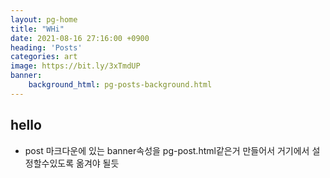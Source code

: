 ```yaml
---
layout: pg-home
title: "WHi"
date: 2021-08-16 27:16:00 +0900
heading: 'Posts'
categories: art
image: https://bit.ly/3xTmdUP
banner:
    background_html: pg-posts-background.html
---
```


## hello

* post 마크다운에 있는 banner속성을 pg-post.html같은거 만들어서 거기에서 설정할수있도록 옮겨야 될듯
